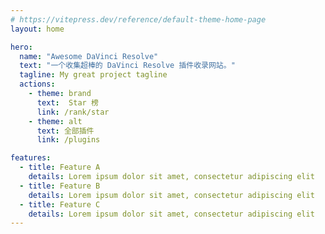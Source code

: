 ```yaml
---
# https://vitepress.dev/reference/default-theme-home-page
layout: home

hero:
  name: "Awesome DaVinci Resolve"
  text: "一个收集超棒的 DaVinci Resolve 插件收录网站。"
  tagline: My great project tagline
  actions:
    - theme: brand
      text:  Star 榜
      link: /rank/star
    - theme: alt
      text: 全部插件
      link: /plugins

features:
  - title: Feature A
    details: Lorem ipsum dolor sit amet, consectetur adipiscing elit
  - title: Feature B
    details: Lorem ipsum dolor sit amet, consectetur adipiscing elit
  - title: Feature C
    details: Lorem ipsum dolor sit amet, consectetur adipiscing elit
---
```


